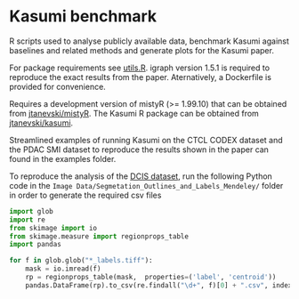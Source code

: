 # Kasumi benchmark

R scripts used to analyse publicly available data, benchmark Kasumi against baselines and related methods and generate plots for the Kasumi paper.

For package requirements see [utils.R](utils.R). igraph version 1.5.1 is required to reproduce the exact results from the paper. Aternatively, a Dockerfile is provided for convenience.

Requires a development version of mistyR (>= 1.99.10) that can be obtained from [jtanevski/mistyR](https://github.com/jtanevski/mistyR).
The Kasumi R package can be obtained from [jtanevski/kasumi](https://github.com/jtanevski/kasumi).

Streamlined examples of running Kasumi on the CTCL CODEX dataset and the PDAC SMI dataset to reproduce the results shown in the paper can found in the examples folder.

To reproduce the analysis of the [DCIS dataset](https://www.ncbi.nlm.nih.gov/pmc/articles/PMC8792442/), run the following Python code in the `Image Data/Segmetation_Outlines_and_Labels_Mendeley/` folder in order to generate the required csv files

```Python
import glob
import re
from skimage import io
from skimage.measure import regionprops_table
import pandas

for f in glob.glob("*_labels.tiff"):
    mask = io.imread(f)
    rp = regionprops_table(mask,  properties=('label', 'centroid'))
    pandas.DataFrame(rp).to_csv(re.findall("\d+", f)[0] + ".csv", index = False)
```